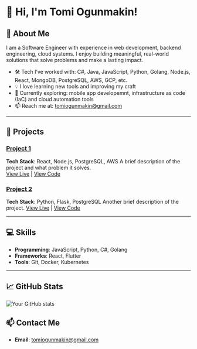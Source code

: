 # 👋 Hi, I'm Tomi Ogunmakin!

## 🌟 About Me
I am a Software Engineer with experience in web development, backend engineering, cloud systems. I enjoy building meaningful, real-world solutions that solve problems and make a lasting impact.

- 🛠️ Tech I’ve worked with: C#, Java, JavaScript, Python, Golang, Node.js, React, MongoDB, PostgreSQL, AWS, GCP, etc.
- 💡 I love learning new tools and improving my craft
- 🚀 Currently exploring: mobile app developemnt, infrastructure as code (IaC) and cloud automation tools
- 📫 Reach me at: tomiogunmakin@gmail.com

---

## 🚀 Projects

### [Project 1](link-to-project)
**Tech Stack**: React, Node.js, PostgreSQL, AWS
A brief description of the project and what problem it solves.  
[View Live](link-to-live-demo) | [View Code](link-to-repository)

### [Project 2](link-to-project)
**Tech Stack**: Python, Flask, PostgreSQL
Another brief description of the project.
[View Live](link-to-live-demo) | [View Code](link-to-repository)

---

## 💻 Skills
- **Programming**: JavaScript, Python, C#, Golang
- **Frameworks**: React, Flutter
- **Tools**: Git, Docker, Kubernetes

---

## 📈 GitHub Stats
![Your GitHub stats](https://github-readme-stats.vercel.app/api?username=tomimakin&show_icons=true&theme=radical)

## 📫 Contact Me
- **Email**: [tomiogunmakin@gmail.com](mailto:tomiogunmakin@gmail.com)
